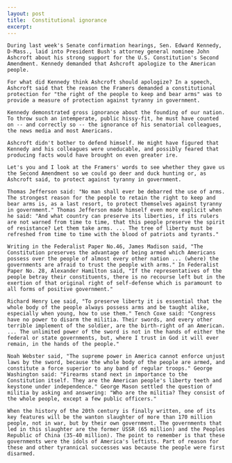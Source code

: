 ```yaml
---
layout: post
title:  Constitutional ignorance
excerpt:
---
```












	During last week's Senate confirmation hearings, Sen. Edward Kennedy, D-Mass., laid into President Bush's attorney general nominee John Ashcroft about his strong support for the U.S. Constitution's Second Amendment. Kennedy demanded that Ashcroft apologize to the American people.

	For what did Kennedy think Ashcroft should apologize? In a speech, Ashcroft said that the reason the Framers demanded a constitutional protection for "the right of the people to keep and bear arms" was to provide a measure of protection against tyranny in government.

	Kennedy demonstrated gross ignorance about the founding of our nation. To throw such an intemperate, public hissy-fit, he must have counted on -- and correctly so -- the ignorance of his senatorial colleagues, the news media and most Americans.

	Ashcroft didn't bother to defend himself. He might have figured that Kennedy and his colleagues were uneducable, and possibly feared that producing facts would have brought on even greater ire.

	Let's you and I look at the Framers' words to see whether they gave us the Second Amendment so we could go deer and duck hunting or, as Ashcroft said, to protect against tyranny in government.

	Thomas Jefferson said: "No man shall ever be debarred the use of arms. The strongest reason for the people to retain the right to keep and bear arms is, as a last resort, to protect themselves against tyranny in government." Thomas Jefferson made himself even more explicit when he said: "And what country can preserve its liberties, if its rulers are not warned from time to time, that this people preserve the spirit of resistance? Let them take arms. ... The tree of liberty must be refreshed from time to time with the blood of patriots and tyrants."

	Writing in the Federalist Paper No.46, James Madison said, "The Constitution preserves the advantage of being armed which Americans possess over the people of almost every other nation ... (where) the governments are afraid to trust the people with arms." In Federalist Paper No. 28, Alexander Hamilton said, "If the representatives of the people betray their constituents, there is no recourse left but in the exertion of that original right of self-defense which is paramount to all forms of positive government."

	Richard Henry Lee said, "To preserve liberty it is essential that the whole body of the people always possess arms and be taught alike, especially when young, how to use them." Tench Coxe said: "Congress have no power to disarm the militia. Their swords, and every other terrible implement of the soldier, are the birth-right of an American. ... The unlimited power of the sword is not in the hands of either the federal or state governments, but, where I trust in God it will ever remain, in the hands of the people."

	Noah Webster said, "The supreme power in America cannot enforce unjust laws by the sword, because the whole body of the people are armed, and constitute a force superior to any band of regular troops." George Washington said: "Firearms stand next in importance to the Constitution itself. They are the American people's liberty teeth and keystone under independence." George Mason settled the question of militia by asking and answering: "Who are the militia? They consist of the whole people, except a few public officers."

	When the history of the 20th century is finally written, one of its key features will be the wanton slaughter of more than 170 million people, not in war, but by their own government. The governments that led in this slaughter are the former USSR (65 million) and the Peoples Republic of China (35-40 million). The point to remember is that these governments were the idols of America's leftists. Part of reason for these and other tyrannical successes was because the people were first disarmed.


